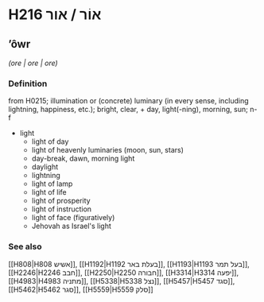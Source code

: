 # H216 אוֹר / אור

## ʼôwr

_(ore | ore | ore)_

### Definition

from H0215; illumination or (concrete) luminary (in every sense, including lightning, happiness, etc.); bright, clear, + day, light(-ning), morning, sun; n-f

- light
  - light of day
  - light of heavenly luminaries (moon, sun, stars)
  - day-break, dawn, morning light
  - daylight
  - lightning
  - light of lamp
  - light of life
  - light of prosperity
  - light of instruction
  - light of face (figuratively)
  - Jehovah as Israel's light

### See also

[[H808|H808 אשיש]], [[H1192|H1192 בעלת באר]], [[H1193|H1193 בעל תמר]], [[H2246|H2246 חבב]], [[H2250|H2250 חבורה]], [[H3314|H3314 יפעה]], [[H4983|H4983 מתניה]], [[H5338|H5338 נצל]], [[H5457|H5457 סגד]], [[H5462|H5462 סגר]], [[H5559|H5559 סלק]]
